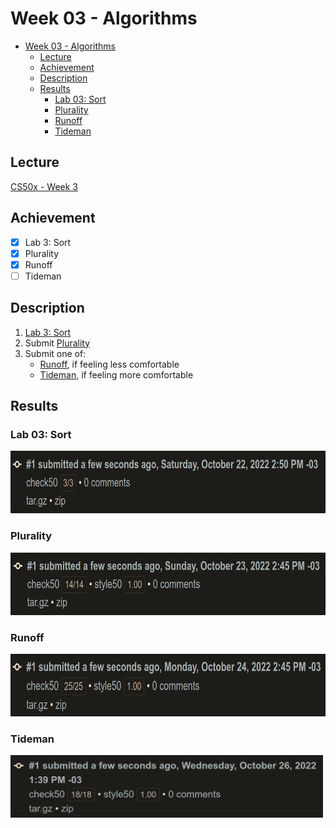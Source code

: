 # Week 03 - Algorithms
- [Week 03 - Algorithms](#week-03---algorithms)
  - [Lecture](#lecture)
  - [Achievement](#achievement)
  - [Description](#description)
  - [Results](#results)
    - [Lab 03: Sort](#lab-03-sort)
    - [Plurality](#plurality)
    - [Runoff](#runoff)
    - [Tideman](#tideman)

## Lecture
[CS50x - Week 3](https://cs50.harvard.edu/x/2022/weeks/3/)

## Achievement

- [x] Lab 3: Sort
- [x] Plurality
- [x] Runoff
- [ ] Tideman

## Description

1. [Lab 3: Sort](https://cs50.harvard.edu/x/2022/labs/3/#lab-3-sort)
2. Submit [Plurality](https://cs50.harvard.edu/x/2022/psets/3/plurality/)
3. Submit one of:
	- [Runoff](https://cs50.harvard.edu/x/2022/psets/3/runoff/), if feeling less comfortable
	- [Tideman](https://cs50.harvard.edu/x/2022/psets/3/tideman/), if feeling more comfortable


## Results

### Lab 03: Sort
<img src="../../images/sort_result.png" alt="lab sort" height="100"/>

### Plurality
<img src="../../images/plurality_result.png" alt="problem plurality" height="100"/>

### Runoff
<img src="../../images/runoff_result.png" alt="problem runoff" height="100"/>

### Tideman
<img src="../../images/tideman_result.png" alt="problem tideman" height="100"/>
